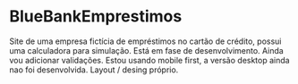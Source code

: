 # BlueBankEmprestimos
Site de uma empresa fictícia de empréstimos no cartão de crédito, possui uma calculadora para simulação.
Está em fase de desenvolvimento.
Ainda vou adicionar validações.
Estou usando mobile first, a versão desktop ainda nao foi desenvolvida.
Layout / desing próprio.
